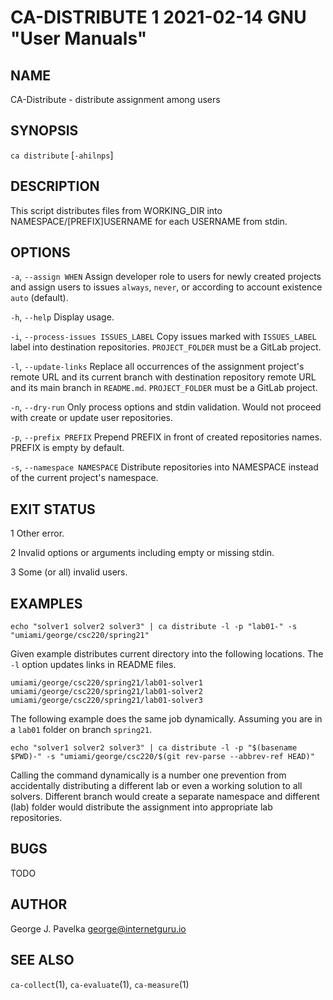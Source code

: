 # CA-DISTRIBUTE 1 2021-02-14 GNU "User Manuals"

## NAME

CA-Distribute - distribute assignment among users

## SYNOPSIS

`ca distribute` [`-ahilnps`]

## DESCRIPTION

This script distributes files from WORKING_DIR into NAMESPACE/[PREFIX]USERNAME for each USERNAME from stdin.

## OPTIONS

`-a`, `--assign WHEN`
       Assign developer role to users for newly created projects and assign users to issues `always`, `never`, or according to account existence `auto` (default).

`-h`, `--help`
       Display usage.

`-i`, `--process-issues ISSUES_LABEL`
       Copy issues marked with `ISSUES_LABEL` label into destination repositories. `PROJECT_FOLDER` must be a GitLab project.

`-l`, `--update-links`
       Replace all occurrences of the assignment project's remote URL and its current branch with destination repository remote URL and its main branch in `README.md`. `PROJECT_FOLDER` must be a GitLab project.

`-n`, `--dry-run`
       Only process options and stdin validation. Would not proceed with create or update user repositories.

`-p`, `--prefix PREFIX`
       Prepend PREFIX in front of created repositories names. PREFIX is empty by default.

`-s`, `--namespace NAMESPACE`
       Distribute repositories into NAMESPACE instead of the current project's namespace.

## EXIT STATUS

1      Other error.

2      Invalid options or arguments including empty or missing stdin.

3      Some (or all) invalid users.

## EXAMPLES

```
echo "solver1 solver2 solver3" | ca distribute -l -p "lab01-" -s "umiami/george/csc220/spring21"
```

Given example distributes current directory into the following locations. The `-l` option updates links in README files.

```
umiami/george/csc220/spring21/lab01-solver1
umiami/george/csc220/spring21/lab01-solver2
umiami/george/csc220/spring21/lab01-solver3
```

The following example does the same job dynamically. Assuming you are in a `lab01` folder on branch `spring21`.

```
echo "solver1 solver2 solver3" | ca distribute -l -p "$(basename $PWD)-" -s "umiami/george/csc220/$(git rev-parse --abbrev-ref HEAD)"
```

Calling the command dynamically is a number one prevention from accidentally distributing a different lab or even a working solution to all solvers. Different branch would create a separate namespace and different (lab) folder would distribute the assignment into appropriate lab repositories.

## BUGS

TODO

## AUTHOR

George J. Pavelka <george@internetguru.io>

## SEE ALSO

`ca-collect`(1), `ca-evaluate`(1), `ca-measure`(1)
